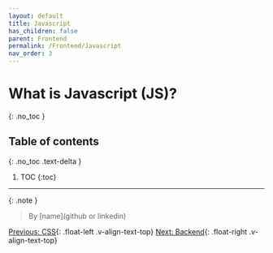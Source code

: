 ```yaml
---
layout: default
title: Javascript
has_children: false
parent: Frontend
permalink: /Frontend/Javascript
nav_order: 3
---
```


# What is Javascript (JS)?
{: .no_toc }

## Table of contents
{: .no_toc .text-delta }

1. TOC
{:toc}

---

{: .note }
> By [name](github or linkedin)


[Previous: CSS](CSS){: .float-left .v-align-text-top}
[Next: Backend](../Backend){: .float-right .v-align-text-top}